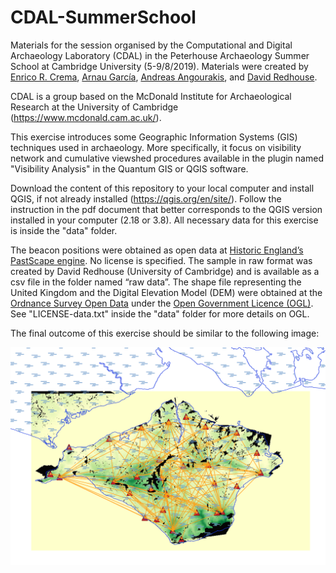# CDAL-SummerSchool

Materials for the session organised by the Computational and Digital Archaeology Laboratory (CDAL) in the Peterhouse Archaeology Summer School at Cambridge University (5-9/8/2019). Materials were created by [Enrico R. Crema](https://www.arch.cam.ac.uk/directory/erc62), [Arnau García](https://www.arch.cam.ac.uk/directory/ag2023), [Andreas Angourakis](https://www.arch.cam.ac.uk/directory/aa2112), and [David Redhouse](https://www.arch.cam.ac.uk/directory/dir21). 

CDAL is a group based on the McDonald Institute for Archaeological Research at the University of Cambridge (https://www.mcdonald.cam.ac.uk/).

This exercise introduces some Geographic Information Systems (GIS) techniques used in archaeology. More specifically, it focus on visibility network and cumulative viewshed procedures available in the plugin named "Visibility Analysis" in the Quantum GIS or QGIS software.

Download the content of this repository to your local computer and install QGIS, if not already installed (https://qgis.org/en/site/). Follow the instruction in the pdf document that better corresponds to the QGIS version installed in your computer (2.18 or 3.8). All necessary data for this exercise is inside the "data" folder.

The beacon positions were obtained as open data at [Historic England’s PastScape engine](http://www.pastscape.org.uk). No license is specified. The sample in raw format was created by David Redhouse (University of Cambridge) and is available as a csv file in the folder named “raw data”. The shape file representing the United Kingdom and the Digital Elevation Model (DEM) were obtained at the [Ordnance Survey Open Data](http://www.ordnancesurvey.co.uk) under the  [Open Government Licence (OGL)](http://www.nationalarchives.gov.uk/doc/open-government-licence/version/3/). See "LICENSE-data.txt" inside the "data" folder for more details on OGL.

The final outcome of this exercise should be similar to the following image:

![preview](preview.png?raw=true "preview")
